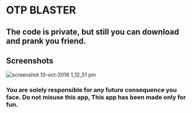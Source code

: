 # OTP BLASTER
## The code is private, but still you can download and prank you friend.

## Screenshots
![screenshot 10-oct-2018 1_12_51 pm](https://user-images.githubusercontent.com/33291061/46720729-fb662d80-cc8e-11e8-9c29-614cef0db5f8.jpg)

### You are solely responsible for any future consequence you face. Do not misuse this app, This app has been made only for fun.
